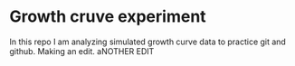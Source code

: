 # Growth cruve experiment

In this repo I am analyzing simulated growth curve data to practice git and github. 
Making an edit. 
aNOTHER EDIT
